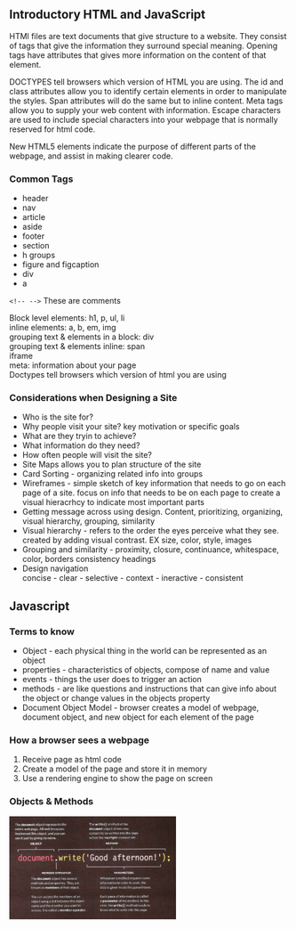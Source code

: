 ## Introductory HTML and JavaScript

HTMl files are text documents that give structure to a website. They consist of tags that give the information they surround special meaning. Opening tags have attributes that gives more information on the content of that element. 

DOCTYPES tell browsers which version of HTML you are using. The id and class attributes allow you to identify certain elements in order to manipulate the styles. Span attributes will do the same but to inline content. Meta tags allow you to supply your web content with information. Escape characters are used to include special characters into your webpage that is normally reserved for html code. 

New HTML5 elements indicate the purpose of different parts of the webpage, and assist in making clearer code. 

### Common Tags
- header
- nav
- article
- aside
- footer
- section
- h groups
- figure and figcaption
- div
- a 

`<!-- -->` These are comments

Block level elements: h1, p, ul, li  
inline elements: a, b, em, img  
grouping text & elements in a block: div  
grouping text & elements inline: span  
iframe  
meta: information about your page  
Doctypes tell browsers which version of html you are using  

### Considerations when Designing a Site
- Who is the site for?
- Why people visit your site?  key motivation or specific goals
- What are they tryin to achieve? 
- What information do they need?
- How often people will visit the site?
- Site Maps allows you to plan structure of the site
- Card Sorting - organizing related info into groups
- Wireframes - simple sketch of key information that needs to go on each page of a site. 
focus on info that needs to be on each page to create a visual hieracrhcy to indicate most important parts
- Getting message across using design. Content, prioritizing, organizing, visual hierarchy, grouping, similarity
- Visual hierarchy - refers to the order the eyes perceive what they see. 
created by adding visual contrast. EX size, color, style, images
- Grouping and similarity - proximity, closure, continuance, whitespace, color, borders
consistency headings
- Design navigation  
concise - clear - selective - context - ineractive - consistent

 
## Javascript

### Terms to know

- Object - each physical thing in the world can be represented as an object
- properties - characteristics of objects, compose of name and value
- events - things the user does to trigger an action
- methods - are like questions and instructions that can give info about the object or change values in the objects property
- Document Object Model - browser creates a model of webpage, document object, and new object for each element of the page

### How a browser sees a webpage
1. Receive page as html code
1. Create a model of the page and store it in memory
1. Use a rendering engine to show the page on screen

### Objects & Methods
<!-- ![objects and methods](/images/objectsAndMethods.png) -->

<img src="images/objectsAndMethods.png" alt="objects and methods" width="300"/>